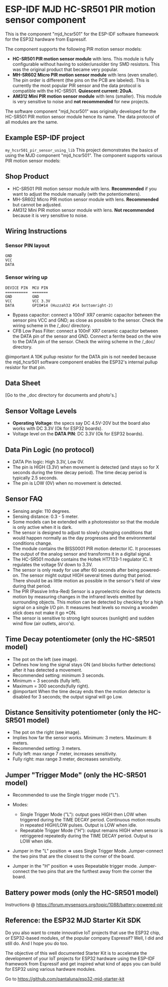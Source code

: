 # ESP-IDF MJD HC-SR501 PIR motion sensor component
This is the component "mjd_hcsr501" for the ESP-IDF software framework for the ESP32 hardware from Espressif.

The component supports the following PIR motion sensor models:

- **HC-SR501 PIR motion sensor module** with lens. This module is fully configurable without having to solder/unsolder tiny SMD resistors. This was the original product that became very popular.
- **MH-SR602 Micro PIR motion sensor module** with lens (even smaller). The pin order is different (the pins on the PCB are labeled). This is currently the most popular PIR sensor and the data protocol is compatible with the HC-SR501. **Quiescent current: 20uA.**
- **AM312 Mini PIR motion sensor module** with lens (smaller). This module is very sensitive to noise and **not recommended** for new projects.



The software component "mjd_hcsr501" was originally developed for the HC-SR501 PIR motion sensor module hence its name. The data protocol of all modules are the same.



## Example ESP-IDF project
`my_hcsr501_pir_sensor_using_lib` This project demonstrates the basics of using the MJD component "mjd_hcsr501". The component supports various PIR motion sensor models:



## Shop Product
- HC-SR501 PIR motion sensor module with lens. **Recommended** if you want to adjust the module manually (with the potentiometers).
- MH-SR602 Micro PIR motion sensor module with lens. **Recommended** but cannot be adjusted.
- AM312 Mini PIR motion sensor module with lens. **Not recommended** because it is very sensitive to noise.



## Wiring Instructions

### Sensor PIN layout
```
GND
VCC
DATA
```

### Sensor wiring up

```
DEVICE PIN  MCU PIN
==========  =======
GND         GND
VCC         VCC 3.3V
DATA        GPIO#14 (Huzzah32 #14 bottomright-2)
```

- Bypass capacitor: connect a 100nF XR7 ceramic capacitor between the sensor pins VCC and GND; as close as possible to the sensor. Check the wiring scheme in the /_doc/ directory.
- CFB Low Pass Filter: connect a 100nF XR7 ceramic capacitor between the DATA pin of the sensor and GND. Connect a ferrite bead on the wire to the DATA pin of the sensor. Check the wiring scheme in the /_doc/ directory.



@important A 10K pullup resistor for the DATA pin is not needed because the mjd_hcsr501 software component enables the ESP32's internal pullup resistor for that pin.



## Data Sheet
[Go to the _doc directory for documents and photo's.]



## Sensor Voltage Levels
- **Operating Voltage**: the specs say DC 4.5V-20V but the board also works with DC 3.3V (Ok for ESP32 boards).
- Voltage level on the **DATA PIN**: DC 3.3V (Ok for ESP32 boards).



## Data Pin Logic (no protocol)
- DATA Pin logic: High 3.3V, Low 0V.
- The pin is HIGH (3.3V) when movement is detected (and stays so for X seconds during the time decay period). The time decay period is typically 2.5 seconds.
- The pin is LOW (0V) when no movement is detected.



## Sensor FAQ

- Sensing angle: 110 degrees.
- Sensing distance: 0.3 - 5 meter.
- Some models can be extended with a photoresistor so that the module is only active when it is dark.
- The sensor is designed to adjust to slowly changing conditions that would happen normally as the day progresses and the environmental conditions change.
- The module contains the BISS0001 PIR motion detector IC. It processes the output of the analog sensor and transforms it in a digital signal.
- The HC-SR501 module contains the Holtek HT7133-1 regulator IC. It regulates the voltage 5V down to 3.3V.
- The sensor is only ready for use after 60 seconds after being powered-on. The sensor might output HIGH several times during that period. There should be as little motion as possible in the sensor's field of view during that period.
- The PIR (Passive Infra-Red) Sensor is a pyroelectric device that detects motion by measuring changes in the infrared levels emitted by surrounding objects. This motion can be detected by checking for a high signal on a single I/O pin. It measures heat levels so moving a wooden stick does not make it go *ON.
- The sensor is sensitive to strong light sources (sunlight) and sudden wind flow (air outlets, airco's).



## Time Decay potentiometer (only the HC-SR501 model)

- The pot on the left (see image).
- Defines how long the signal stays ON (and blocks further detections) after it has detected a movement. 
- Recommended setting: minimum 3 seconds.
- Minimum = 3 seconds (fully left).
- Maximum = 300 seconds(fully right).
- @important When the time decay ends then the motion detector is disabled for 3 seconds; the output signal will go Low.



## Distance Sensitivity potentiometer (only the HC-SR501 model)
- The pot on the right (see image).
- Implies how far the sensor works. Minimum: 3 meters. Maximum: 8 meters.
- Recommended setting: 3 meters.
- Fully left: max range 7 meter, increases sensitivity.
- Fully right: max range 3 meter, decreases sensitivity.




## Jumper "Trigger Mode" (only the HC-SR501 model)
- Recommended to use the Single trigger mode ("L").
- Modes:
  - Single Trigger Mode ("L"): output goes HIGH then LOW when triggered during the TIME DECAY period. Continuous motion results in repeated HIGH/LOW pulses. Output is LOW when idle.
  - Repeatable Trigger Mode ("H"): output remains HIGH when sensor is retriggered repeatedly during the TIME DECAY period. Output is LOW when idle.
- Jumper in the "L" position => uses Single Trigger Mode. Jumper-connect the two pins that are the closest to the corner of the board.

- Jumper in the "H" position => uses Repeatable trigger mode. Jumper-connect the two pins that are the furthest away from the corner the board.



## Battery power mods (only the HC-SR501 model)

Instructions @ https://forum.mysensors.org/topic/1088/battery-powered-pir



## Reference: the ESP32 MJD Starter Kit SDK

Do you also want to create innovative IoT projects that use the ESP32 chip, or ESP32-based modules, of the popular company Espressif? Well, I did and still do. And I hope you do too.

The objective of this well documented Starter Kit is to accelerate the development of your IoT projects for ESP32 hardware using the ESP-IDF framework from Espressif and get inspired what kind of apps you can build for ESP32 using various hardware modules.

Go to https://github.com/pantaluna/esp32-mjd-starter-kit

